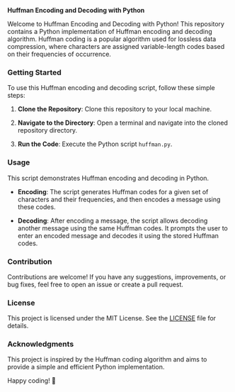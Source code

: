 **Huffman Encoding and Decoding with Python**

Welcome to Huffman Encoding and Decoding with Python! This repository contains a Python implementation of Huffman encoding and decoding algorithm. Huffman coding is a popular algorithm used for lossless data compression, where characters are assigned variable-length codes based on their frequencies of occurrence.

### Getting Started

To use this Huffman encoding and decoding script, follow these simple steps:

1. **Clone the Repository**: Clone this repository to your local machine.
   
2. **Navigate to the Directory**: Open a terminal and navigate into the cloned repository directory.

3. **Run the Code**: Execute the Python script `huffman.py`.

### Usage

This script demonstrates Huffman encoding and decoding in Python.

- **Encoding**: The script generates Huffman codes for a given set of characters and their frequencies, and then encodes a message using these codes.

- **Decoding**: After encoding a message, the script allows decoding another message using the same Huffman codes. It prompts the user to enter an encoded message and decodes it using the stored Huffman codes.

### Contribution

Contributions are welcome! If you have any suggestions, improvements, or bug fixes, feel free to open an issue or create a pull request.

### License

This project is licensed under the MIT License. See the [LICENSE](LICENSE) file for details.

### Acknowledgments

This project is inspired by the Huffman coding algorithm and aims to provide a simple and efficient Python implementation.

Happy coding! 🚀
